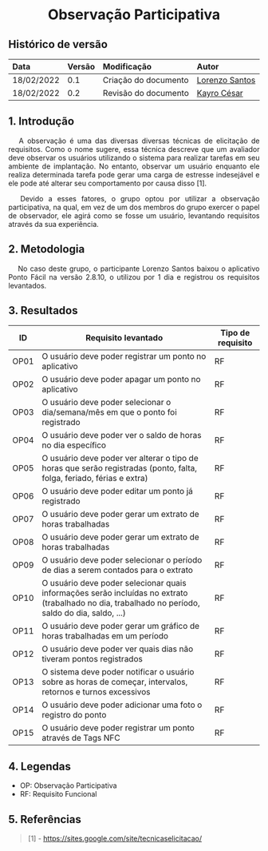 # <center> Observação Participativa


## Histórico de versão<br>

|    Data    | Versão |                Modificação                |       Autor        |
| :-------- | :---- | :--------------------------------------- | :---------------- |
| 18/02/2022 |  0.1   | Criação do documento |  [Lorenzo Santos](https://github.com/lorenzo7377)   |
| 18/02/2022 |  0.2   | Revisão do documento |  [Kayro César](https://github.com/kayrocesar)   |



## 1. Introdução

<p align="justify">&emsp;
    A observação é uma das diversas diversas técnicas de elicitação de requisitos. Como o nome sugere, essa técnica descreve que um avaliador deve observar os usuários utilizando o sistema para realizar tarefas em seu ambiente de implantação. No entanto, observar um usuário enquanto ele realiza determinada tarefa pode gerar uma carga de estresse indesejável e ele pode até alterar seu comportamento por causa disso [1].
</p>

<p align="justify">&emsp;
    Devido a esses fatores, o grupo optou por utilizar a observação participativa, na qual, em vez de um dos membros do grupo exercer o papel de observador, ele agirá como se fosse um usuário, levantando requisitos através da sua experiência.
</p>


## 2. Metodologia
<p align="justify">&emsp;
   No caso deste grupo, o participante Lorenzo Santos baixou o aplicativo Ponto Fácil na versão 2.8.10, o utilizou por 1 dia e registrou os requisitos levantados.
</p>

## 3. Resultados
|ID| Requisito levantado | Tipo de requisito |
| -- | -- | -- |
| OP01 | O usuário deve poder registrar um ponto no aplicativo | RF |
| OP02 | O usuário deve poder apagar um ponto no aplicativo| RF |
| OP03 | O usuário deve poder selecionar o dia/semana/mês em que o ponto foi registrado | RF |
| OP04 | O usuário deve poder ver o saldo de horas no dia específico | RF |
| OP05 | O usuário deve poder ver alterar o tipo de horas que serão registradas (ponto, falta, folga, feriado, férias e extra) | RF |
| OP06 | O usuário deve poder editar um ponto já registrado | RF |
| OP07 | O usuário deve poder gerar um extrato de horas trabalhadas | RF |
| OP08 | O usuário deve poder gerar um extrato de horas trabalhadas | RF |
| OP09 | O usuário deve poder selecionar o período de dias a serem contados para o extrato | RF |
| OP10 | O usuário deve poder selecionar quais informações serão incluídas no extrato (trabalhado no dia, trabalhado no período, saldo do dia, saldo, ...) | RF |
| OP11 | O usuário deve poder gerar um gráfico de horas trabalhadas em um período| RF |
| OP12 | O usuário deve poder ver quais dias não tiveram pontos registrados | RF |
| OP13 | O sistema deve poder notificar o usuário sobre as horas de começar, intervalos, retornos e turnos excessivos| RF |
| OP14 | O usuário deve poder adicionar uma foto o registro do ponto| RF |
| OP15 | O usuário deve poder registrar um ponto através de Tags NFC| RF |

## 4. Legendas

- OP: Observação Participativa
- RF: Requisito Funcional

## 5. Referências

> [1] - https://sites.google.com/site/tecnicaselicitacao/